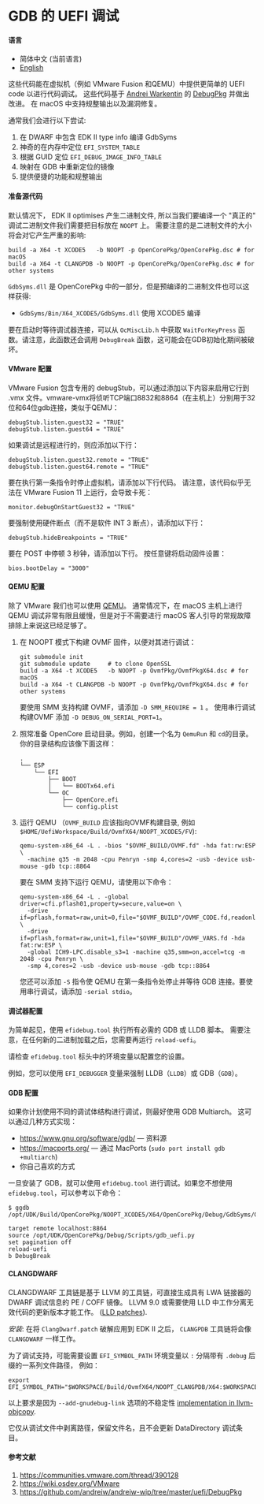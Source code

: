 GDB 的 UEFI 调试
=======================
#### 语言
- 简体中文 (当前语言)
- [English](https://github.com/acidanthera/OpenCorePkg/blob/master/Debug/README.md)

这些代码能在虚拟机（例如 VMware Fusion 和QEMU）中提供更简单的 UEFI code 以进行代码调试。
这些代码基于 [Andrei Warkentin](https://github.com/andreiw) 的 [DebugPkg](https://github.com/andreiw/andreiw-wip/tree/master/uefi/DebugPkg) 并做出改进。
在 macOS 中支持规整输出以及漏洞修复。

通常我们会进行以下尝试:

1. 在 DWARF 中包含 EDK II type info 编译 GdbSyms
2. 神奇的在内存中定位 `EFI_SYSTEM_TABLE`
3. 根据 GUID 定位 `EFI_DEBUG_IMAGE_INFO_TABLE`
4. 映射在 GDB 中重新定位的镜像
5. 提供便捷的功能和规整输出

#### 准备源代码

默认情况下， EDK II optimises 产生二进制文件, 所以当我们要编译一个 "真正的" 调试二进制文件我们需要把目标放在
`NOOPT` 上。 需要注意的是二进制文件的大小将会对它产生严重的影响:

```
build -a X64 -t XCODE5   -b NOOPT -p OpenCorePkg/OpenCorePkg.dsc # for macOS
build -a X64 -t CLANGPDB -b NOOPT -p OpenCorePkg/OpenCorePkg.dsc # for other systems
```

`GdbSyms.dll` 是 OpenCorePkg 中的一部分，但是预编译的二进制文件也可以这样获得:

- `GdbSyms/Bin/X64_XCODE5/GdbSyms.dll` 使用 XCODE5 编译

要在启动时等待调试器连接，可以从 `OcMiscLib.h` 中获取 `WaitForKeyPress` 函数。请注意，此函数还会调用 `DebugBreak` 函数，这可能会在GDB初始化期间被破坏。

#### VMware 配置

VMware Fusion 包含专用的 debugStub，可以通过添加以下内容来启用它行到 .vmx 文件。vmware-vmx将侦听TCP端口8832和8864（在主机上）分别用于32位和64位gdb连接，类似于QEMU：

```
debugStub.listen.guest32 = "TRUE"
debugStub.listen.guest64 = "TRUE"
```

如果调试是远程进行的，则应添加以下行：
```
debugStub.listen.guest32.remote = "TRUE"
debugStub.listen.guest64.remote = "TRUE"
```

要在执行第一条指令时停止虚拟机，请添加以下行代码。
请注意，该代码似乎无法在 VMware Fusion 11 上运行，会导致卡死：
```
monitor.debugOnStartGuest32 = "TRUE"
```

要强制使用硬件断点（而不是软件 INT 3 断点），请添加以下行：
```
debugStub.hideBreakpoints = "TRUE"
```

要在 POST 中停顿 3 秒钟，请添加以下行。
按任意键将启动固件设置：
```
bios.bootDelay = "3000"
```

#### QEMU 配置

除了 VMware 我们也可以使用 [QEMU](https://www.qemu.org)。
通常情况下，在 macOS 主机上进行 QEMU 调试非常有限且缓慢，但是对于不需要进行 macOS 客人引导的常规故障排除上来说这已经足够了。

1. 在 NOOPT 模式下构建 OVMF 固件，以便对其进行调试：

    ```
    git submodule init
    git submodule update     # to clone OpenSSL
    build -a X64 -t XCODE5   -b NOOPT -p OvmfPkg/OvmfPkgX64.dsc # for macOS
    build -a X64 -t CLANGPDB -b NOOPT -p OvmfPkg/OvmfPkgX64.dsc # for other systems
    ```

    要使用 SMM 支持构建 OVMF，请添加 `-D SMM_REQUIRE = 1` 。 使用串行调试构建OVMF 添加 `-D DEBUG_ON_SERIAL_PORT=1`。

1. 照常准备 OpenCore 启动目录。例如，创建一个名为 `QemuRun` 和 `cd`的目录。你的目录结构应该像下面这样：

    ```
    .
    └── ESP
        └── EFI
            ├── BOOT
            │   └── BOOTx64.efi
            └── OC
                ├── OpenCore.efi
                └── config.plist
    ```

3. 运行 QEMU （`OVMF_BUILD` 应该指向OVMF构建目录, 例如
    `$HOME/UefiWorkspace/Build/OvmfX64/NOOPT_XCODE5/FV`):

    ```
    qemu-system-x86_64 -L . -bios "$OVMF_BUILD/OVMF.fd" -hda fat:rw:ESP \
      -machine q35 -m 2048 -cpu Penryn -smp 4,cores=2 -usb -device usb-mouse -gdb tcp::8864
    ```

    要在 SMM 支持下运行 QEMU，请使用以下命令：
    ```
    qemu-system-x86_64 -L . -global driver=cfi.pflash01,property=secure,value=on \
      -drive if=pflash,format=raw,unit=0,file="$OVMF_BUILD"/OVMF_CODE.fd,readonly=on \
      -drive if=pflash,format=raw,unit=1,file="$OVMF_BUILD"/OVMF_VARS.fd -hda fat:rw:ESP \
      -global ICH9-LPC.disable_s3=1 -machine q35,smm=on,accel=tcg -m 2048 -cpu Penryn \
      -smp 4,cores=2 -usb -device usb-mouse -gdb tcp::8864
    ```

    您还可以添加 `-S` 指令使 QEMU 在第一条指令处停止并等待 GDB 连接。要使用串行调试，请添加 `-serial stdio`。
    
#### 调试器配置

为简单起见，使用 `efidebug.tool` 执行所有必需的 GDB 或 LLDB 脚本。
需要注意，在任何新的二进制加载之后，您需要再运行 `reload-uefi`。

请检查 `efidebug.tool` 标头中的环境变量以配置您的设置。

例如，您可以使用 `EFI_DEBUGGER` 变量来强制 LLDB（`LLDB`）或 GDB（`GDB`）。

#### GDB 配置

如果你计划使用不同的调试体结构进行调试，则最好使用 GDB Multiarch。
这可以通过几种方式实现：

- https://www.gnu.org/software/gdb/ — 资料源
- https://macports.org/ — 通过 MacPorts (`sudo port install gdb +multiarch`)
- 你自己喜欢的方式

一旦安装了 GDB，就可以使用 `efidebug.tool` 进行调试。如果您不想使用 `efidebug.tool`，可以参考以下命令：

```
$ ggdb /opt/UDK/Build/OpenCorePkg/NOOPT_XCODE5/X64/OpenCorePkg/Debug/GdbSyms/GdbSyms/DEBUG/GdbSyms.dll.dSYM/Contents/Resources/DWARF/GdbSyms.dll

target remote localhost:8864
source /opt/UDK/OpenCorePkg/Debug/Scripts/gdb_uefi.py
set pagination off
reload-uefi
b DebugBreak
```

#### CLANGDWARF

CLANGDWARF 工具链是基于 LLVM 的工具链，可直接生成具有 LWA 链接器的 DWARF 调试信息的 PE / COFF 镜像。 LLVM 9.0 或需要使用 LLD 中工作分离无效代码的更新版本才能工作。
([LLD patches](https://bugs.llvm.org/show_bug.cgi?id=45273)).

*安装*: 在将 `ClangDwarf.patch` 破解应用到 EDK II 之后， `CLANGPDB`
工具链将会像 `CLANGDWARF` 一样工作。

为了调试支持，可能需要设置 `EFI_SYMBOL_PATH` 环境变量以 `:` 分隔带有 `.debug` 后缀的一系列文件路径，
例如：

```
export EFI_SYMBOL_PATH="$WORKSPACE/Build/OvmfX64/NOOPT_CLANGPDB/X64:$WORKSPACE/Build/OpenCorePkg/NOOPT_CLANGPDB/X64"
```

以上要求是因为 `--add-gnudebug-link` 选项的不稳定性
[implementation in llvm-objcopy](https://bugs.llvm.org/show_bug.cgi?id=45277).

它仅从调试文件中剥离路径，保留文件名，且不会更新 DataDirectory 调试条目。

#### 参考文献

1. https://communities.vmware.com/thread/390128
1. https://wiki.osdev.org/VMware
1. https://github.com/andreiw/andreiw-wip/tree/master/uefi/DebugPkg
